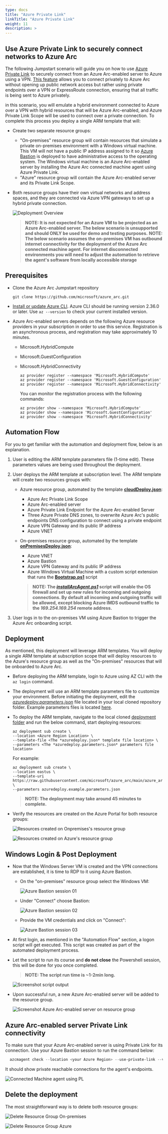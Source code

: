 ```yaml
---
type: docs
title: "Azure Private Link"
linkTitle: "Azure Private Link"
weight: 11
description: >
---
```


## Use Azure Private Link to securely connect networks to Azure Arc

The following Jumpstart scenario will guide you on how to use [Azure Private Link](https://docs.microsoft.com/azure/private-link/private-link-overview) to securely connect from an Azure Arc-enabled server to Azure using a VPN. [This feature](https://docs.microsoft.com/azure/azure-arc/servers/private-link-security) allows you to connect privately to Azure Arc without opening up public network access but rather using private endpoints over a VPN or ExpressRoute connection, ensuring that all traffic is being sent to Azure privately.

in this scenario, you will emulate a hybrid environment connected to Azure over a VPN with hybrid resources that will be Azure Arc-enabled, and Azure Private Link Scope will be used to connect over a private connection. To complete this process you deploy a single ARM template that will:

- Create two separate resource groups:

  - "On-premises" resource group will contain resources that simulate a private on-premises environment with a Windows virtual machine. This VM will not have a public IP address assigned to it so [Azure Bastion](https://docs.microsoft.com/azure/bastion/bastion-overview) is deployed to have administrative access to the operating system. The Windows virtual machine is an Azure Arc-enabled server by installing the Azure Arc connected machine agent using Azure Private Link.
  - "Azure" resource group will contain the Azure Arc-enabled server and its Private Link Scope.

- Both resource groups have their own virtual networks and address spaces, and they are connected via Azure VPN gateways to set up a hybrid private connection.

  ![Deployment Overview](./01.png)

  > **NOTE: It is not expected for an Azure VM to be projected as an Azure Arc-enabled server. The below scenario is unsupported and should ONLY be used for demo and testing purposes.**
  > **NOTE: The below scenario assumes the on-premises VM has outbound internet connectivity for the deployment of the Azure Arc connected machine agent. For internet disconnected environments you will need to adjust the automation to retrieve the agent's software from locally accessible storage**

## Prerequisites

- Clone the Azure Arc Jumpstart repository

    ```shell
    git clone https://github.com/microsoft/azure_arc.git
    ```

- [Install or update Azure CLI](https://docs.microsoft.com/cli/azure/install-azure-cli?view=azure-cli-latest). Azure CLI should be running version 2.36.0 or later. Use ```az --version``` to check your current installed version.

- Azure Arc-enabled servers depends on the following Azure resource providers in your subscription in order to use this service. Registration is an asynchronous process, and registration may take approximately 10 minutes.

  - Microsoft.HybridCompute
  - Microsoft.GuestConfiguration
  - Microsoft.HybridConnectivity

      ```shell
      az provider register --namespace 'Microsoft.HybridCompute'
      az provider register --namespace 'Microsoft.GuestConfiguration'
      az provider register --namespace 'Microsoft.HybridConnectivity'
      ```

      You can monitor the registration process with the following commands:

      ```shell
      az provider show --namespace 'Microsoft.HybridCompute'
      az provider show --namespace 'Microsoft.GuestConfiguration'
      az provider show --namespace 'Microsoft.HybridConnectivity'
      ```

## Automation Flow

For you to get familiar with the automation and deployment flow, below is an explanation.

1. User is editing the ARM template parameters file (1-time edit). These parameters values are being used throughout the deployment.

2. User deploys the ARM template at subscription level. The ARM template will create two resources groups with:

    - Azure resource group, automated by the template [**cloudDeploy.json**](https://raw.githubusercontent.com/microsoft/azure_arc/main/azure_arc_servers_jumpstart/privatelink/ARM/cloudDeploy.json):
        - Azure Arc Private Link Scope
        - Azure Arc-enabled server
        - Azure Private Link Endpoint for the Azure Arc-enabled Server
        - Three Azure Private DNS zones, to overwrite Azure Arc's public endpoints DNS configuration to connect using a private endpoint
        - Azure VPN Gateway and its public IP address
        - Azure VNET

    - On-premises resource group, automated by the template [**onPremisesDeploy.json**](https://raw.githubusercontent.com/microsoft/azure_arc/main/azure_arc_servers_jumpstart/privatelink/ARM/onPremisesDeploy.json):
        - Azure VNET
        - Azure Bastion
        - Azure VPN Gateway and its public IP address
        - Azure Windows Virtual Machine with a custom script extension that runs the [**Bootstrap.ps1**](https://raw.githubusercontent.com/microsoft/azure_arc/main/azure_arc_servers_jumpstart/privatelink/artifacts/Bootstrap.ps1) script

        > **NOTE: The [*installArcAgent.ps1*](https://raw.githubusercontent.com/microsoft/azure_arc/main/azure_arc_servers_jumpstart/privatelink/artifacts/installArcAgent.ps1) script will enable the OS firewall and set up new rules for incoming and outgoing connections. By default all incoming and outgoing traffic will be allowed, except blocking Azure IMDS outbound traffic to the *169.254.169.254* remote address.**

3. User logs in to the on-premises VM using Azure Bastion to trigger the Azure Arc onboarding script.

## Deployment

As mentioned, this deployment will leverage ARM templates. You will deploy a single ARM template at subscription scope that will deploy resources to the Azure's resource group as well as the "On-premises" resources that will be onboarded to Azure Arc.

- Before deploying the ARM template, login to Azure using AZ CLI with the ```az login``` command.

- The deployment will use an ARM template parameters file to customize your environment. Before initiating the deployment, edit the [*azuredeploy.parameters.json*](https://github.com/microsoft/azure_arc/blob/main/azure_arc_servers_jumpstart/privatelink/azuredeploy.parameters.json) file located in your local cloned repository folder. Example parameters files is located [here](https://github.com/microsoft/azure_arc/blob/main/azure_arc_servers_jumpstart/privatelink/azuredeploy.example.parameters.json).

- To deploy the ARM template, navigate to the local cloned [deployment folder](https://github.com/microsoft/azure_arc/tree/main/azure_arc_servers_jumpstart/privatelink) and run the below command, start deploying resources:

    ```shell
    az deployment sub create \
    --location <Azure Region Location> \
    --template-file <The *azuredeploy.json* template file location> \
    --parameters <The *azuredeploy.parameters.json* parameters file location>
    ```

    For example:

    ```shell
    az deployment sub create \
    --location eastus \
    --template-uri https://raw.githubusercontent.com/microsoft/azure_arc/main/azure_arc_servers_jumpstart/azure/privatelink/azuredeploy.json \
    --parameters azuredeploy.example.parameters.json
    ```

     > **NOTE: The deployment may take around 45 minutes to complete.**

- Verify the resources are created on the Azure Portal for both resource groups:

    ![Resources created on Onpremises's resource group](./02.png)

    ![Resources created on Azure's resource group](./03.png)

## Windows Login & Post Deployment

- Now that the Windows Server VM is created and the VPN connections are established, it is time to RDP to it using Azure Bastion.

  - On the "on-premises" resource group select the Windows VM:

    ![Azure Bastion session 01](./04.png)

  - Under "Connect" choose Bastion:

    ![Azure Bastion session 02](./05.png)

  - Provide the VM credentials and click on "Connect":

    ![Azure Bastion session 03](./06.png)

- At first login, as mentioned in the "Automation Flow" section, a logon script will get executed. This script was created as part of the automated deployment process.

- Let the script to run its course and **do not close** the Powershell session, this will be done for you once completed.

    > **NOTE: The script run time is ~1-2min long.**

    ![Screenshot script output](./07.png)

- Upon successful run, a new Azure Arc-enabled server will be added to the resource group.

  ![Screenshot Azure Arc-enabled server on resource group](./08.png)

## Azure Arc-enabled server Private Link connectivity

To make sure that your Azure Arc-enabled server is using Private Link for its connection. Use your Azure Bastion session to run the command below:

  ```powershell
    azcmagent check --location <your Azure Region> --use-private-link --verbose
  ```

It should show private reachable connections for the agent's endpoints.

  ![Connected Machine agent using PL](./09.png)

## Delete the deployment

The most straightforward way is to delete both resource groups:

  ![Delete Resource Group On-premises](./10.png)
  
  ![Delete Resource Group Azure](./11.png)
